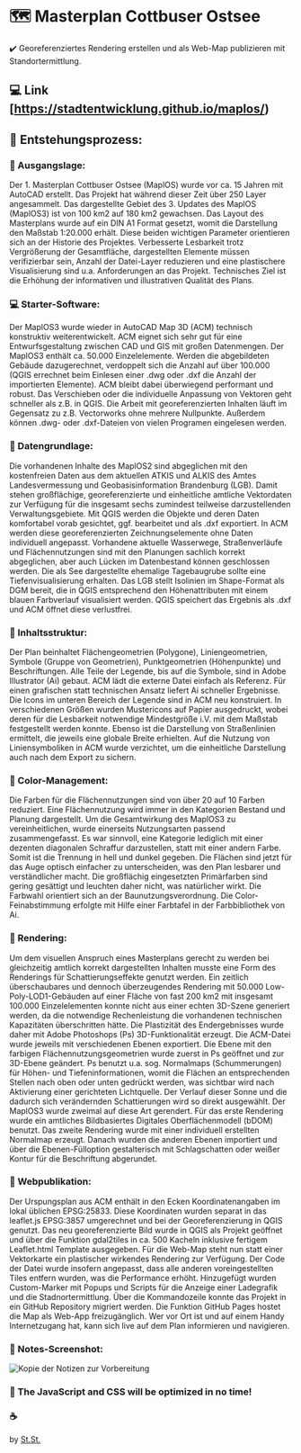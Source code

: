 # :world_map: Masterplan Cottbuser Ostsee
:heavy_check_mark: Georeferenziertes Rendering erstellen und als Web-Map publizieren mit Standortermittlung.

## :computer: Link [https://stadtentwicklung.github.io/maplos/)

## :rocket: Entstehungsprozess:

### :compass: Ausgangslage:
Der 1. Masterplan Cottbuser Ostsee (MaplOS) wurde vor ca. 15 Jahren mit AutoCAD erstellt. Das Projekt hat während dieser Zeit über 250 Layer angesammelt. Das dargestellte Gebiet des 3. Updates des MaplOS (MaplOS3) ist von 100 km2 auf 180 km2 gewachsen. Das Layout des Masterplans wurde auf ein DIN A1 Format gesetzt, womit die Darstellung den Maßstab 1:20.000 erhält. Diese beiden wichtigen Parameter orientieren sich an der Historie des Projektes. Verbesserte Lesbarkeit trotz Vergrößerung der Gesamtfläche, dargestellten Elemente müssen verifizierbar sein, Anzahl der Datei-Layer reduzieren und eine plastischere Visualisierung sind u.a. Anforderungen an das Projekt. Technisches Ziel ist die Erhöhung der informativen und illustrativen Qualität des Plans.

### :computer: Starter-Software:
Der MaplOS3 wurde wieder in AutoCAD Map 3D (ACM) technisch konstruktiv weiterentwickelt. ACM eignet sich sehr gut für eine Entwurfsgestaltung zwischen CAD und GIS mit großen Datenmengen. Der MaplOS3 enthält ca. 50.000 Einzelelemente. Werden die abgebildeten Gebäude dazugerechnet, verdoppelt sich die Anzahl auf über 100.000 (QGIS errechnet beim Einlesen einer .dwg oder .dxf die Anzahl der importierten Elemente). ACM bleibt dabei überwiegend performant und robust. Das Verschieben oder die individuelle Anpassung von Vektoren geht schneller als z.B. in QGIS. Die Arbeit mit georeferenzierten Inhalten läuft im Gegensatz zu z.B. Vectorworks ohne mehrere Nullpunkte. Außerdem können .dwg- oder .dxf-Dateien von vielen Programen eingelesen werden.

### :floppy_disk: Datengrundlage:
Die vorhandenen Inhalte des MaplOS2 sind abgeglichen mit den kostenfreien Daten aus dem aktuellen ATKIS und ALKIS des Amtes Landesvermessung und Geobasisinformation Brandenburg (LGB). Damit stehen großflächige, georeferenzierte und einheitliche amtliche Vektordaten zur Verfügung für die insgesamt sechs zumindest teilweise darzustellenden Verwaltungsgebiete. Mit QGIS werden die Objekte und deren Daten komfortabel vorab gesichtet, ggf. bearbeitet und als .dxf exportiert. In ACM werden diese georeferenzierten Zeichnungselemente ohne Daten individuell angepasst. Vorhandene aktuelle Wasserwege, Straßenverläufe und Flächennutzungen sind mit den Planungen sachlich korrekt abgeglichen, aber auch Lücken im Datenbestand können geschlossen werden. Die als See dargestellte ehemalige Tagebaugrube sollte eine Tiefenvisualisierung erhalten. Das LGB stellt Isolinien im Shape-Format als DGM bereit, die in QGIS entsprechend den Höhenattributen mit einem blauen Farbverlauf visualisiert werden. QGIS speichert das Ergebnis als .dxf und ACM öffnet diese verlustfrei.

### :memo: Inhaltsstruktur:
Der Plan beinhaltet Flächengeometrien (Polygone), Liniengeometrien, Symbole (Gruppe von Geometrien), Punktgeometrien (Höhenpunkte) und Beschriftungen. Alle Teile der Legende, bis auf die Symbole, sind in Adobe Illustrator (Ai) gebaut. ACM lädt die externe Datei einfach als Referenz. Für einen grafischen statt technischen Ansatz liefert Ai schneller Ergebnisse. Die Icons im unteren Bereich der Legende sind in ACM neu konstruiert. In verschiedenen Größen wurden Mustericons auf Papier ausgedruckt, wobei deren für die Lesbarkeit notwendige Mindestgröße i.V. mit dem Maßstab festgestellt werden konnte. Ebenso ist die Darstellung von Straßenlinien ermittelt, die jeweils eine globale Breite erhielten. Auf die Nutzung von Liniensymboliken in ACM wurde verzichtet, um die einheitliche Darstellung auch nach dem Export zu sichern.

### :art: Color-Management:
Die Farben für die Flächennutzungen sind von über 20 auf 10 Farben reduziert. Eine Flächennutzung wird immer in den Kategorien Bestand und Planung dargestellt. Um die Gesamtwirkung des MaplOS3 zu vereinheitlichen, wurde einerseits Nutzungsarten passend zusammengefasst. Es war sinnvoll, eine Kategorie lediglich mit einer dezenten diagonalen Schraffur darzustellen, statt mit einer andern Farbe. Somit ist die Trennung in hell und dunkel gegeben. Die Flächen sind jetzt für das Auge optisch einfacher zu unterscheiden, was den Plan lesbarer und verständlicher macht. Die großflächig eingesetzten Primärfarben sind gering gesättigt und leuchten daher nicht, was natürlicher wirkt. Die Farbwahl orientiert sich an der Baunutzungsverordnung. Die Color-Feinabstimmung erfolgte mit Hilfe einer Farbtafel in der Farbbibliothek von Ai.

### :cinema: Rendering:
Um dem visuellen Anspruch eines Masterplans gerecht zu werden bei gleichzeitig amtlich korrekt dargestellten Inhalten musste eine Form des Renderings für Schattierungseffekte genutzt werden. Ein zeitlich überschaubares und dennoch überzeugendes Rendering mit 50.000 Low-Poly-LOD1-Gebäuden auf einer Fläche von fast 200 km2 mit insgesamt 100.000 Einzelelementen konnte nicht aus einer echten 3D-Szene generiert werden, da die notwendige Rechenleistung die vorhandenen technischen Kapazitäten überschritten hätte. Die Plastizität des Endergebnisses wurde daher mit Adobe Photoshops (Ps) 3D-Funktionalität erzeugt. Die ACM-Datei wurde jeweils mit verschiedenen Ebenen exportiert. Die Ebene mit den farbigen Flächennutzungsgeometrien wurde zuerst in Ps geöffnet und zur 3D-Ebene geändert. Ps benutzt u.a. sog. Normalmaps (Schummerungen) für Höhen- und Tiefeninformationen, womit die Flächen an entsprechenden Stellen nach oben oder unten gedrückt werden, was sichtbar wird nach Aktivierung einer gerichteten Lichtquelle. Der Verlauf dieser Sonne und die dadurch sich verändernden Schattierungen wird so direkt ausgewählt. Der MaplOS3 wurde zweimal auf diese Art gerendert. Für das erste Rendering wurde ein amtliches Bildbasiertes Digitales Oberflächenmodell (bDOM) benutzt. Das zweite Rendering wurde mit einer individuell erstellten Normalmap erzeugt. Danach wurden die anderen Ebenen importiert und über die Ebenen-Fülloption gestalterisch mit Schlagschatten oder weißer Kontur für die Beschriftung abgerundet.

### :iphone: Webpublikation:
Der Urspungsplan aus ACM enthält in den Ecken Koordinatenangaben im lokal üblichen EPSG:25833. Diese Koordinaten wurden separat in das leaflet.js EPSG:3857 umgerechnet und bei der Georeferenzierung in QGIS genutzt. Das neu georeferenzierte Bild wurde in QGIS als Projekt geöffnet und über die Funktion gdal2tiles in ca. 500 Kacheln inklusive fertigem Leaflet.html Template ausgegeben. Für die Web-Map steht nun statt einer Vektorkarte ein plastischer wirkendes Rendering zur Verfügung. Der Code der Datei wurde insofern angepasst, dass alle anderen voreingestellten Tiles entfern wurden, was die Performance erhöht. Hinzugefügt wurden Custom-Marker mit Popups und Scripts für die Anzeige einer Ladegrafik und die Stadnortermittlung. Über die Kommandozeile konnte das Projekt in ein GitHub Repository migriert werden. Die Funktion GitHub Pages hostet die Map als Web-App freizugänglich. Wer vor Ort ist und auf einem Handy Internetzugang hat, kann sich live auf dem Plan informieren und navigieren.

### :camera_flash: Notes-Screenshot:
![Kopie der Notizen zur Vorbereitung](https://raw.githubusercontent.com/stadtentwicklung/GeolocateOnPlan/main/notes.png)

### :wrench: The JavaScript and CSS will be optimized in no time! 

### :coffee:
by [St.St.](https://github.com/stewahn)
